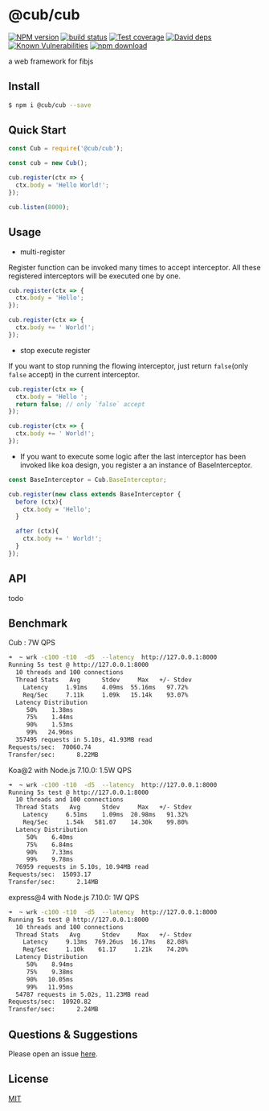 # @cub/cub

[![NPM version][npm-image]][npm-url]
[![build status][travis-image]][travis-url]
[![Test coverage][codecov-image]][codecov-url]
[![David deps][david-image]][david-url]
[![Known Vulnerabilities][snyk-image]][snyk-url]
[![npm download][download-image]][download-url]

[npm-image]: https://img.shields.io/npm/v/@cub/cub.svg?style=flat-square
[npm-url]: https://npmjs.org/package/@cub/cub
[travis-image]: https://img.shields.io/travis/cubjs/cub.svg?style=flat-square
[travis-url]: https://travis-ci.org/cubjs/cub
[codecov-image]: https://img.shields.io/codecov/c/github/cubjs/cub.svg?style=flat-square
[codecov-url]: https://codecov.io/github/cubjs/cub?branch=master
[david-image]: https://img.shields.io/david/cubjs/cub.svg?style=flat-square
[david-url]: https://david-dm.org/cubjs/cub
[snyk-image]: https://snyk.io/test/npm/@cub/cub/badge.svg?style=flat-square
[snyk-url]: https://snyk.io/test/npm/@cub/cub
[download-image]: https://img.shields.io/npm/dm/@cub/cub.svg?style=flat-square
[download-url]: https://npmjs.org/package/@cub/cub

a web framework for fibjs

## Install

```bash
$ npm i @cub/cub --save
```

## Quick Start

```js
const Cub = require('@cub/cub');

const cub = new Cub();

cub.register(ctx => {
  ctx.body = 'Hello World!';
});

cub.listen(8000);
```

## Usage

- multi-register

Register function can be invoked many times to accept interceptor. All these registered interceptors will be executed one by one.

```js
cub.register(ctx => {
  ctx.body = 'Hello';
});

cub.register(ctx => {
  ctx.body += ' World!';
});
```

- stop execute register

If you want to stop running the flowing interceptor, just return `false`(only `false` accept) in the current interceptor.

```js
cub.register(ctx => {
  ctx.body = 'Hello ';
  return false; // only `false` accept
});

cub.register(ctx => {
  ctx.body += ' World!';
});
```

- If you want to execute some logic after the last interceptor has been invoked like koa design, you register a an instance of BaseInterceptor.

```js
const BaseInterceptor = Cub.BaseInterceptor;

cub.register(new class extends BaseInterceptor {
  before (ctx){
    ctx.body = 'Hello';
  }

  after (ctx){
    ctx.body += ' World!';
  }
});

```

## API

todo

## Benchmark

Cub : 7W QPS

```bash
➜  ~ wrk -c100 -t10  -d5  --latency  http://127.0.0.1:8000
Running 5s test @ http://127.0.0.1:8000
  10 threads and 100 connections
  Thread Stats   Avg      Stdev     Max   +/- Stdev
    Latency     1.91ms    4.09ms  55.16ms   97.72%
    Req/Sec     7.11k     1.09k   15.14k    93.07%
  Latency Distribution
     50%    1.38ms
     75%    1.44ms
     90%    1.53ms
     99%   24.96ms
  357495 requests in 5.10s, 41.93MB read
Requests/sec:  70060.74
Transfer/sec:      8.22MB
```

Koa@2 with Node.js 7.10.0: 1.5W QPS

```bash
➜  ~ wrk -c100 -t10  -d5  --latency  http://127.0.0.1:8000
Running 5s test @ http://127.0.0.1:8000
  10 threads and 100 connections
  Thread Stats   Avg      Stdev     Max   +/- Stdev
    Latency     6.51ms    1.09ms  20.98ms   91.32%
    Req/Sec     1.54k   581.07    14.30k    99.80%
  Latency Distribution
     50%    6.40ms
     75%    6.84ms
     90%    7.33ms
     99%    9.78ms
  76959 requests in 5.10s, 10.94MB read
Requests/sec:  15093.17
Transfer/sec:      2.14MB
```

express@4 with Node.js 7.10.0: 1W QPS

```bash
➜  ~ wrk -c100 -t10  -d5  --latency  http://127.0.0.1:8000
Running 5s test @ http://127.0.0.1:8000
  10 threads and 100 connections
  Thread Stats   Avg      Stdev     Max   +/- Stdev
    Latency     9.13ms  769.26us  16.17ms   82.08%
    Req/Sec     1.10k    61.17     1.21k    74.20%
  Latency Distribution
     50%    8.94ms
     75%    9.38ms
     90%   10.05ms
     99%   11.95ms
  54787 requests in 5.02s, 11.23MB read
Requests/sec:  10920.82
Transfer/sec:      2.24MB
```

## Questions & Suggestions

Please open an issue [here](https://github.com/cubjs/cub/issues).

## License

[MIT](LICENSE)